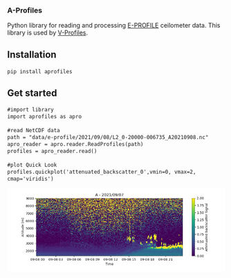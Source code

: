 ### A-Profiles

Python library for reading and processing [E-PROFILE](https://e-profile.eu/#/cm_profile) ceilometer data. This library is used by [V-Profiles](https://aerocom-vprofiles.met.no).

## Installation
`pip install aprofiles`

## Get started
```
#import library
import aprofiles as apro

#read NetCDF data
path = "data/e-profile/2021/09/08/L2_0-20000-006735_A20210908.nc"
apro_reader = apro.reader.ReadProfiles(path)
profiles = apro_reader.read()

#plot Quick Look
profiles.quickplot('attenuated_backscatter_0',vmin=0, vmax=2, cmap='viridis')
``` 

<img src="examples/QL-AttenuatedBackscatter-A-20210907.png" title="Example of Attenuated Backscatter Signal" width="800"/>